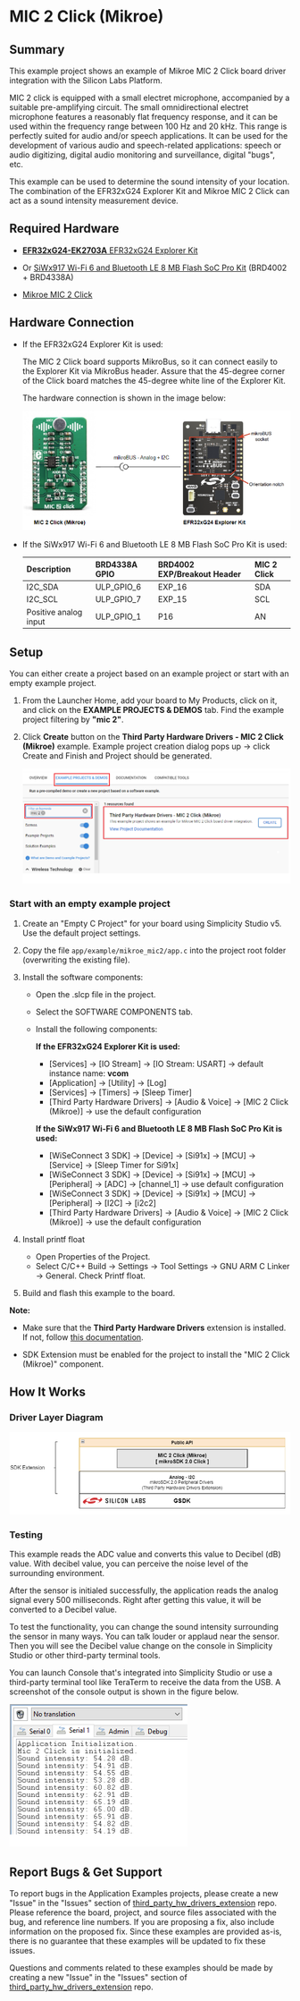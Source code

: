 # MIC 2 Click (Mikroe) #

## Summary ##

This example project shows an example of Mikroe MIC 2 Click board driver integration with the Silicon Labs Platform.

MIC 2 click is equipped with a small electret microphone, accompanied by a suitable pre-amplifying circuit. The small omnidirectional electret microphone features a reasonably flat frequency response, and it can be used within the frequency range between 100 Hz and 20 kHz. This range is perfectly suited for audio and/or speech applications. It can be used for the development of various audio and speech-related applications: speech or audio digitizing, digital audio monitoring and surveillance, digital "bugs", etc.

This example can be used to determine the sound intensity of your location. The combination of the EFR32xG24 Explorer Kit and Mikroe MIC 2 Click can act as a sound intensity measurement device.

## Required Hardware ##

- [**EFR32xG24-EK2703A** EFR32xG24 Explorer Kit](https://www.silabs.com/development-tools/wireless/efr32xg24-explorer-kit?tab=overview)

- Or [SiWx917 Wi-Fi 6 and Bluetooth LE 8 MB Flash SoC Pro Kit](https://www.silabs.com/development-tools/wireless/wi-fi/siwx917-pk6031a-wifi-6-bluetooth-le-soc-pro-kit) (BRD4002 + BRD4338A)

- [Mikroe MIC 2 Click](https://www.mikroe.com/mic-2-click)

## Hardware Connection ##

- If the EFR32xG24 Explorer Kit is used:

  The MIC 2 Click board supports MikroBus, so it can connect easily to the Explorer Kit via MikroBus header. Assure that the 45-degree corner of the Click board matches the 45-degree white line of the Explorer Kit.

  The hardware connection is shown in the image below:

  ![board](image/hardware_connection.png)

- If the SiWx917 Wi-Fi 6 and Bluetooth LE 8 MB Flash SoC Pro Kit is used:

  | Description           | BRD4338A GPIO | BRD4002 EXP/Breakout Header | MIC 2 Click        |
  | --------------------- | ------------- | --------------------------- | ------------------ |
  | I2C_SDA               | ULP_GPIO_6    | EXP_16                      | SDA                |
  | I2C_SCL               | ULP_GPIO_7    | EXP_15                      | SCL                |
  | Positive analog input | ULP_GPIO_1    | P16                         | AN                 |

## Setup ##

You can either create a project based on an example project or start with an empty example project.

1. From the Launcher Home, add your board to My Products, click on it, and click on the **EXAMPLE PROJECTS & DEMOS** tab. Find the example project filtering by **"mic 2"**.

2. Click **Create** button on the **Third Party Hardware Drivers - MIC 2 Click (Mikroe)** example. Example project creation dialog pops up -> click Create and Finish and Project should be generated.

   ![create_project](image/create_example.png)

### Start with an empty example project ###

1. Create an "Empty C Project" for your board using Simplicity Studio v5. Use the default project settings.

2. Copy the file `app/example/mikroe_mic2/app.c` into the project root folder (overwriting the existing file).

3. Install the software components:

    - Open the .slcp file in the project.

    - Select the SOFTWARE COMPONENTS tab.

    - Install the following components:

      **If the EFR32xG24 Explorer Kit is used:**

        - [Services] → [IO Stream] → [IO Stream: USART] → default instance name: **vcom**
        - [Application] → [Utility] → [Log]
        - [Services] → [Timers] → [Sleep Timer]
        - [Third Party Hardware Drivers] → [Audio & Voice] → [MIC 2 Click (Mikroe)] → use the default configuration

      **If the SiWx917 Wi-Fi 6 and Bluetooth LE 8 MB Flash SoC Pro Kit is used:**

        - [WiSeConnect 3 SDK] → [Device] → [Si91x] → [MCU] → [Service] → [Sleep Timer for Si91x]
        - [WiSeConnect 3 SDK] → [Device] → [Si91x] → [MCU] → [Peripheral] → [ADC] → [channel_1] → use default configuration
        - [WiSeConnect 3 SDK] → [Device] → [Si91x] → [MCU] → [Peripheral] → [I2C] → [i2c2]
        - [Third Party Hardware Drivers] → [Audio & Voice] → [MIC 2 Click (Mikroe)] → use the default configuration

4. Install printf float

    - Open Properties of the Project.
    - Select C/C++ Build → Settings → Tool Settings → GNU ARM C Linker → General. Check Printf float.

5. Build and flash this example to the board.

**Note:**

- Make sure that the **Third Party Hardware Drivers** extension is installed. If not, follow [this documentation](https://github.com/SiliconLabs/third_party_hw_drivers_extension/blob/master/README.md#how-to-add-to-simplicity-studio-ide).

- SDK Extension must be enabled for the project to install the "MIC 2 Click (Mikroe)" component.

## How It Works ##

### Driver Layer Diagram ###

![software_layer](image/software_layer.png)

### Testing ###

This example reads the ADC value and converts this value to Decibel (dB) value. With decibel value, you can perceive the noise level of the surrounding environment.

After the sensor is initialed successfully, the application reads the analog signal every 500 milliseconds. Right after getting this value, it will be converted to a Decibel value.

To test the functionality, you can change the sound intensity surrounding the sensor in many ways. You can talk louder or applaud near the sensor. Then you will see the Decibel value change on the console in Simplicity Studio or other third-party terminal tools.

You can launch Console that's integrated into Simplicity Studio or use a third-party terminal tool like TeraTerm to receive the data from the USB. A screenshot of the console output is shown in the figure below.

![console_log](image/console_log.png)

## Report Bugs & Get Support ##

To report bugs in the Application Examples projects, please create a new "Issue" in the "Issues" section of [third_party_hw_drivers_extension](https://github.com/SiliconLabs/third_party_hw_drivers_extension) repo. Please reference the board, project, and source files associated with the bug, and reference line numbers. If you are proposing a fix, also include information on the proposed fix. Since these examples are provided as-is, there is no guarantee that these examples will be updated to fix these issues.

Questions and comments related to these examples should be made by creating a new "Issue" in the "Issues" section of [third_party_hw_drivers_extension](https://github.com/SiliconLabs/third_party_hw_drivers_extension) repo.

